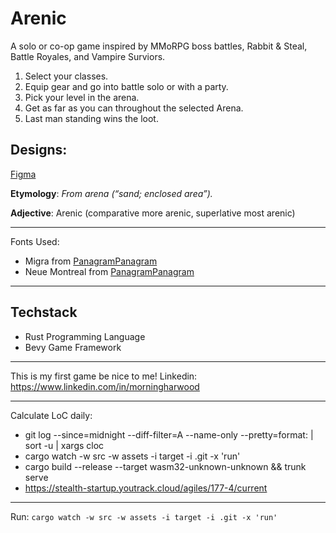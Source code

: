 # Arenic

A solo or co-op game inspired by MMoRPG boss battles, Rabbit & Steal, Battle Royales, and Vampire Surviors.

1. Select your classes.
2. Equip gear and go into battle solo or with a party.
3. Pick your level in the arena.
4. Get as far as you can throughout the selected Arena.
5. Last man standing wins the loot.

## Designs:
[Figma](https://www.figma.com/proto/yXxUbjsARweWAWGmTiXPxU/Arenic?page-id=0%3A1&node-id=1-2&viewport=505%2C298%2C0.24&t=U9CjGcjvX0la3GE6-1&scaling=min-zoom&content-scaling=fixed)


**Etymology**:
*From arena (“sand; enclosed area”).*

**Adjective**:
Arenic (comparative more arenic, superlative most arenic)

---
Fonts Used:
- Migra from [PanagramPanagram](https://pangrampangram.com/products/migra)
- Neue Montreal from [PanagramPanagram](https://pangrampangram.com/products/neue-montreal)

---
## Techstack

- Rust Programming Language
- Bevy Game Framework

---

This is my first game be nice to me!
Linkedin: https://www.linkedin.com/in/morningharwood

---
Calculate LoC daily:
- git log --since=midnight --diff-filter=A --name-only --pretty=format: | sort -u | xargs cloc
- cargo watch -w src -w assets -i target -i .git -x 'run'
- cargo build --release --target wasm32-unknown-unknown && trunk serve
- https://stealth-startup.youtrack.cloud/agiles/177-4/current 
---
Run:
`cargo watch -w src -w assets -i target -i .git -x 'run'`
